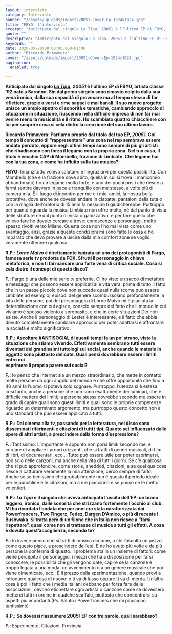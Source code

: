 ```yaml
---
layout: interviste
category: Interviste
banner: "/assets/uploads/import/20051-Cover-Ep-1024x1024.jpg"
title: "FBYO: l’intervista"
excerpt: "Anticipato dal singolo La Tipa, 20051 è l’ultimo EP di FBYO, artista classe ’92 nato a Saronno. Sin dal primo singolo sono rimasto colpito dalla sua vena ironica, dalla sua capacità di provocare ma al tempo stesso di far riflettere, grazie a versi e rime sagaci e mai banali. Il suo nuovo progetto unisce un…"
quote: ""
description: "Anticipato dal singolo La Tipa, 20051 è l’ultimo EP di FBYO, artista classe ’92 nato a Saronno. Sin dal primo singolo sono rimasto colpito dalla sua vena ironica, dalla sua capacità di provocare ma al tempo stesso di far riflettere, grazie a versi e rime sagaci e mai banali. Il suo nuovo progetto unisce un…"
keywords: ""
date: 2020-03-20T00:00:00.000+01:00
author: "Riccardo Primavera"
cover: "/assets/uploads/import/20051-Cover-Ep-1024x1024.jpg"
pagination:
  enabled: true

---
```


**Anticipato dal singolo _[La Tipa](https://hotmc.com/fbyo-la-tipa-video/)_, _20051_ è l’ultimo EP di FBYO, artista classe ’92 nato a Saronno. Sin dal primo singolo sono rimasto colpito dalla sua vena ironica, dalla sua capacità di provocare ma al tempo stesso di far riflettere, grazie a versi e rime sagaci e mai banali. Il suo nuovo progetto unisce un ampio spettro di sonorità e tematiche, cambiando approccio di situazione in situazione, riuscendo nella difficile impresa di non far mai venire meno la musicalità e il ritmo. Ho scambiato quattro chiacchiere con lui per scoprire cosa si cela dietro la creazione del suo ultimo lavoro.**

**Riccardo Primavera: Partiamo proprio dal titolo del tuo EP, _20051_. Col tempo il concetto di “rappresentare” una zona nel rap sembrava essere andato perduto, eppure negli ultimi tempi sono sempre di più gli artisti che ribadiscono con forza il legame con la propria zona. Nel tuo caso, il titolo è vecchio CAP di Mombello, frazione di Limbiate. Che legame hai con la tua zona, e come ha influito sulla tua musica?**

**FBYO:** Innanzitutto volevo salutarvi e ringraziarvi per questa possibilità. Con Mombello (che è la frazione dove abito, quella in cui si trova il manicomio abbandonato) ho un legame molto forte, è uno dei pochi posti che riesce a farmi sentire davvero in pace e tranquillo con me stesso, a volte più di camera mia. È il luogo di incontro per me e i miei amici, la nostra bolla protettiva, dove anche se dovessi andare in ciabatte, pantaloni della tuta o con la maglia dell’oratorio di 15 anni fa nessuno ti giudicherebbe. Purtroppo per quanto riguarda la musica Limbiate non offre molto, né dal punto di vista delle strutture né dal punto di vista organizzativo, e per fare quello che volevo fare ho dovuto cercare altrove: conoscenze e personaggi, molto spesso rivolti verso Milano. Questa cosa non l’ho mai vista come uno svantaggio, anzi, grazie a queste condizioni mi sono fatto le ossa e ho imparato che devo provare a uscire dalla mia comfort zone se voglio veramente ottenere qualcosa.

**R.P.: _Lorne Malvo_ è direttamente ispirata ad uno dei protagonisti di Fargo, famosa serie tv prodotta da FOX. Sfrutti il personaggio in chiave metaforica, e non ti fai mancare una forte vena di critica sociale. Cosa si cela dietro il concept di questo disco?**

**F.:** Fargo è una delle mie serie tv preferite. Ci ho visto un sacco di metafore e messaggi che possono essere applicati alla vita vera: prima di tutto il fatto che in un paese piccolo dove non succede quasi nulla (come può essere Limbiate ad esempio) episodi del genere scombussolano profondamente la vita delle persone; poi del personaggio di Lorne Malvo mi è piaciuta la determinazione con cui agisce, conscio sempre del fatto che il mondo in cui viviamo è spesso violento a sproposito, e che in certe situazioni Dio non esiste. Anche il personaggio di Lester è interessante, e il fatto che abbia dovuto completamente cambiare approccio per poter adattarsi e affrontare la società è molto significativo.

**R.P.: Ascoltare #ANTISOCIAL di questi tempi fa un po’ strano, vista la situazione che stiamo vivendo. Effettivamente sembrano tutti essere diventati dei grandissimi tuttologi sui social, anche quando le materie in oggetto sono piuttosto delicate. Quali pensi dovrebbero essere i limiti entro cui**  
**esprimere il proprio parere sui social?**

**F.:** Io penso che internet sia un mezzo straordinario, che mette in contatto molte persone da ogni angolo del mondo e che offre opportunità che fino a 40 anni fa l’uomo si poteva solo sognare. Purtroppo, l’utenza si è estesa così tanto, anche a persone che non sono esattamente dei luminari, che è difficile mettere dei limiti; la persona stessa dovrebbe secondo me essere in grado di capire quali sono questi limiti e quali sono le proprie competenze riguardo un determinato argomento, ma purtroppo questo concetto non è uno standard che può essere applicato a tutti.

**R.P.: Dal cinema alla tv, passando per la letteratura, nel disco sono disseminati riferimenti e citazioni di tutti i tipi. Quanto sei influenzato dalle opere di altri artisti, a prescindere dalla forma d’espressione?**

**F.:** Tantissimo. L’importante è appunto non porsi limiti secondo me, e cercare di ampliare i propri orizzonti, che si tratti di generi musicali, di film, di libri, di documentari, ecc… Tutto può essere utile per poter esprimersi, non solo nelle canzoni, ma anche nella vita di tutti i giorni. Se c’è qualcosa che si può approfondire, come storie, aneddoti, citazioni, e se quel qualcosa riesce a catturare veramente la mia attenzione, cerco sempre di farlo. Anche se so benissimo che probabilmente non è questo il periodo ideale per le punchline e le citazioni, ma a me piacciono e se posso ce le metto volentieri.

**R.P.: _La Tipa_ è il singolo che aveva anticipato l’uscita dell’EP: un brano leggero, ironico, dalle sonorità che strizzano fortemente l’occhio ai club. Mi ha ricordato l’ondata che per anni era stata caratterizzata dai Powerfrancers, Two Fingerz, Fedez, Dargen D’Amico, o più di recente i Bushwaka. Si tratta però di un filone che in Italia non riesce a “farsi rispettare”, quasi come non si trattasse di musica a tutti gli effetti. A cosa è dovuta quest’accoglienza, secondo te?**

**F.:** Io invece penso che si tratti di musica eccome, a chi l’ascolta un pezzo come questo piace, a prescindere dall’età. E ne ho avuto più volte e da più persone la conferma di questo. Il problema sta in un insieme di fattori: come viene percepito il personaggio, i mezzi che ha a disposizione per farsi conoscere, le possibilità che gli vengono date, capire se la canzone è troppo legata a una moda, un avvenimento o a un genere musicale che poi viene dimenticato, ecc.. È il prezzo della sperimentazione, quando provi a introdurre qualcosa di nuovo: o ti va di lusso oppure ti va di merda. Un’altra cosa è poi il fatto che i media italiani debbano per forza fare delle associazioni, devono etichettare ogni artista o canzone come se dovessero metterci tutti in ordine in qualche scaffale, piuttosto che concentrarsi su aspetti più importanti.(Ps. Saluto i Powerfrancers che mi piacciono tantissimo)

**R.P.: Se dovessi riassumere 20051 EP con tre parole, quali sarebbero?**

**F.:** Esperimento, Citazioni, Provincia.
